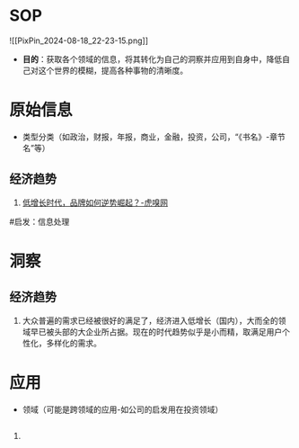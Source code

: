 # SOP

![[PixPin_2024-08-18_22-23-15.png]]

- **目的**：获取各个领域的信息，将其转化为自己的洞察并应用到自身中，降低自己对这个世界的模糊，提高各种事物的清晰度。

# 原始信息

- 类型分类（如政治，财报，年报，商业，金融，投资，公司，“《书名》-章节名”等）
## 经济趋势

1. [低增长时代，品牌如何逆势崛起？-虎嗅网](https://www.huxiu.com/article/3788499.html)

#启发：信息处理
# 洞察
## 经济趋势

1. 大众普遍的需求已经被很好的满足了，经济进入低增长（国内），大而全的领域早已被头部的大企业所占据。现在的时代趋势似乎是小而精，取满足用户个性化，多样化的需求。

# 应用

- 领域（可能是跨领域的应用-如公司的启发用在投资领域）
## 

1. 

